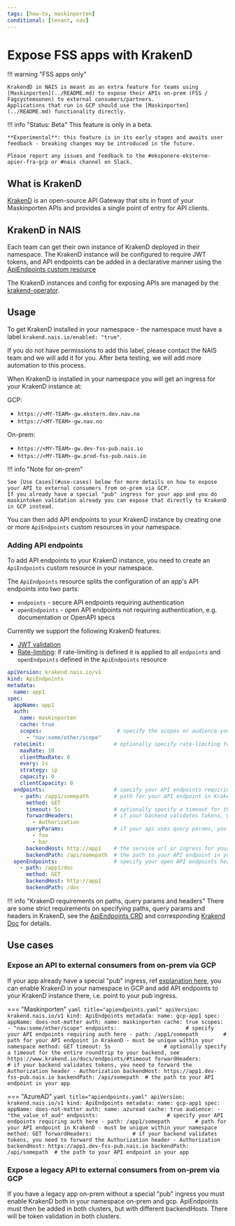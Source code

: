 ```yaml
---
tags: [how-to, maskinporten]
conditional: [tenant, nav]
---
```

# Expose FSS apps with KrakenD

!!! warning "FSS apps only"

    KrakendD in NAIS is meant as an extra feature for teams using [Maskinporten](../README.md) to expose their APIs on-prem (FSS / Fagsystemsonen) to external consumers/partners.
    Applications that run in GCP should use the [Maskinporten](../README.md) functionality directly. 


!!! info "Status: Beta"
    This feature is only in a beta.

    **Experimental**: this feature is in its early stages and awaits user feedback - breaking changes may be introduced in the future.

    Please report any issues and feedback to the #eksponere-eksterne-apier-fra-gcp or #nais channel on Slack.


## What is KrakenD

[KrakenD](https://www.krakend.io/) is an open-source API Gateway that sits in front of your Maskinporten APIs and provides a single point of entry for API clients.

## KrakenD in NAIS

Each team can get their own instance of KrakenD deployed in their namespace. The KrakenD instance will be configured to require JWT tokens, and API endpoints can be added
in a declarative manner using the [ApiEndpoints custom resource](https://github.com/nais/krakend/blob/main/config/samples/apiendpoints_max.yaml)

The KrakenD instances and config for exposing APIs are managed by the [krakend-operator](https://github.com/nais/krakend).

## Usage

To get KrakenD installed in your namespace - the namespace must have a label `krakend.nais.io/enabled: "true"`.

If you do not have permissions to add this label, please contact the NAIS team and we will add it for you.
After beta testing, we will add more automation to this process.

When KrakenD is installed in your namespace you will get an ingress for your KrakenD instance at:

GCP:

* `https://<MY-TEAM>-gw.ekstern.dev.nav.no`
* `https://<MY-TEAM>-gw.nav.no`

On-prem:

* `https://<MY-TEAM>-gw.dev-fss-pub.nais.io`
* `https://<MY-TEAM>-gw.prod-fss-pub.nais.io`

!!! info "Note for on-prem"

    See [Use Cases](#use-cases) below for more details on how to expose your API to external consumers from on-prem via GCP.
    If you already have a special "pub" ingress for your app and you do maskintoken validation already you can expose that directly to KrakenD in GCP instead.

You can then add API endpoints to your KrakenD instance by creating one or more `ApiEndpoints` custom resources in your namespace.

### Adding API endpoints

To add API endpoints to your KrakenD instance, you need to create an `ApiEndpoints` custom resource in your namespace.

The `ApiEndpoints` resource splits the configuration of an app's API endpoints into two parts:

* `endpoints` - secure API endpoints requiring authentication
* `openEndpoints` - open API endpoints not requiring authentication, e.g. documentation or OpenAPI specs

Currently we support the following KrakenD features:

* [JWT validation](https://www.krakend.io/docs/authorization/jwt-validation/)
* [Rate-limiting](https://www.krakend.io/docs/endpoints/rate-limit/): if rate-limiting is defined it is applied to all `endpoints` and `openEndpoints` defined in the `ApiEndpoints` resource

```yaml title="apiendpoints.yaml"
apiVersion: krakend.nais.io/v1
kind: ApiEndpoints
metadata:
  name: app1
spec:
  appName: app1
  auth:
    name: maskinporten
    cache: true
    scopes:                        # specify the scopes or audience your app requires here, by using the keys audience or scope. can also be omitted
      - "nav:some/other/scope"
  rateLimit:                      # optionally specify rate-limiting for your app, see https://www.krakend.io/docs/endpoints/rate-limit/#configuration for details
    maxRate: 10
    clientMaxRate: 0
    every: 1s
    strategy: ip
    capacity: 0
    clientCapacity: 0
  endpoints:                      # specify your API endpoints requiring auth here
    - path: /app1/somepath        # path for your API endpoint in KrakenD - must be unique within your namespace
      method: GET
      timeout: 5s                 # optionally specify a timeout for the entire roundtrip to your backend, see https://www.krakend.io/docs/endpoints/#timeout
      forwardHeaders:             # if your backend validates tokens, you need to forward the Authorization header
        - Authorization
      queryParams:                # if your api uses query params, you need to specify the names here
        - foo
        - bar
      backendHost: http://app1    # the service url or ingress for your app
      backendPath: /api/somepath  # the path to your API endpoint in your app
  openEndpoints:                  # specify your open API endpoints here
    - path: /app1/doc
      method: GET
      backendHost: http://app1
      backendPath: /doc
```

!!! info "KrakenD requirements on paths, query params and headers"
    There are some strict requirements on specifying paths, query params and headers in KrakenD, see the [ApiEndpoints CRD](https://github.com/nais/krakend/blob/main/config/crd/bases/krakend.nais.io_apiendpoints.yaml) and corresponding [Krakend Doc](https://www.krakend.io/docs/endpoints/) for details.


## Use cases

### Expose an API to external consumers from on-prem via GCP

If your app already have a special "pub" ingress, ref [explanation here](../../../workloads/explanations/migrating-to-gcp.md#how-do-i-reach-an-application-found-on-premises-from-my-application-in-gcp),
you can enable KrakenD in your namespace in GCP and add API endpoints to your KrakenD instance there, i.e. point to your pub ingress.

=== "Maskinporten"
    ```yaml title="apiendpoints.yaml"
      apiVersion: krakend.nais.io/v1
      kind: ApiEndpoints
      metadata:
        name: gcp-app1
      spec:
        appName: does-not-matter
        auth:
          name: maskinporten
          cache: true
          scopes:
            - "nav:some/other/scope"
        endpoints:                      # specify your API endpoints requiring auth here
          - path: /app1/somepath        # path for your API endpoint in KrakenD - must be unique within your namespace
            method: GET
            timeout: 5s                 # optionally specify a timeout for the entire roundtrip to your backend, see https://www.krakend.io/docs/endpoints/#timeout
            forwardHeaders:             # if your backend validates tokens, you need to forward the Authorization header
              - Authorization
            backendHost: https://app1.dev-fss-pub.nais.io
            backendPath: /api/somepath  # the path to your API endpoint in your app
    ```

=== "AzureAD"
    ```yaml title="apiendpoints.yaml"
      apiVersion: krakend.nais.io/v1
      kind: ApiEndpoints
      metadata:
        name: gcp-app1
      spec:
        appName: does-not-matter
        auth:
          name: azuread
          cache: true
          audience:
            - "the_value_of_aud"
        endpoints:                      # specify your API endpoints requiring auth here
          - path: /app1/somepath        # path for your API endpoint in KrakenD - must be unique within your namespace
            method: GET
            forwardHeaders:             # if your backend validates tokens, you need to forward the Authorization header
              - Authorization
            backendHost: https://app1.dev-fss-pub.nais.io
            backendPath: /api/somepath  # the path to your API endpoint in your app
    ```

### Expose a legacy API to external consumers from on-prem via GCP

If you have a legacy app on-prem without a special "pub" ingress you must enable KrakenD both in your namespace on-prem and gcp.
ApiEndpoints must then be added in both clusters, but with different backendHosts. There will be token validation in both clusters.

